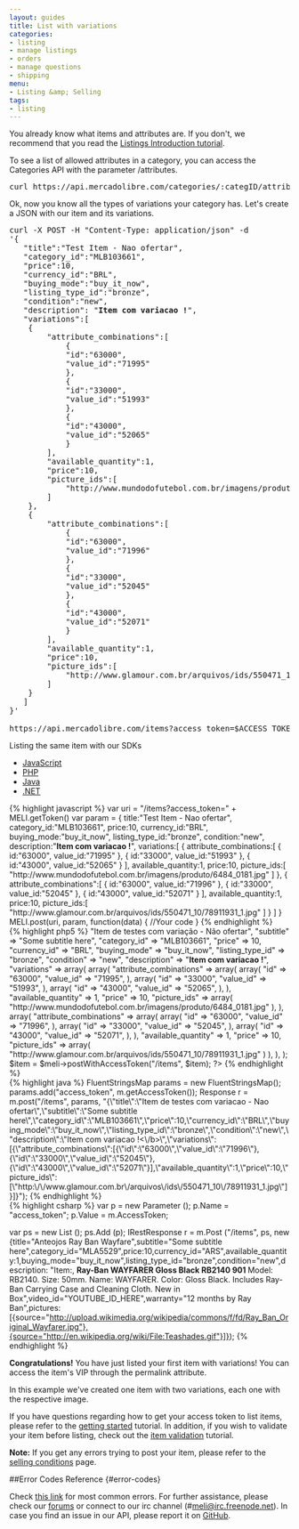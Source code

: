 ```yaml
---
layout: guides
title: List with variations
categories:
- listing
- manage listings
- orders
- manage questions
- shipping
menu:
- Listing &amp; Selling
tags:
- listing
---
```



You already know what items and attributes are. If you don't, we recommend that you read the [Listings Introduction tutorial](/listing-introduction).

To see a list of allowed attributes in a category, you can access the Categories API with the parameter /attributes.

<pre class="terminal">
curl https://api.mercadolibre.com/categories/:categID/attributes/
</pre>

Ok, now you know all the types of variations your category has. Let's create a JSON with our item and its variations.

<pre class="terminal">
curl -X POST -H "Content-Type: application/json" -d
'{
   "title":"Test Item - Nao ofertar",
   "category_id":"MLB103661",
   "price":10,
   "currency_id":"BRL",
   "buying_mode":"buy_it_now",
   "listing_type_id":"bronze",
   "condition":"new",
   "description": "<b>Item com variacao !</b>",
   "variations":[
  	{
     	"attribute_combinations":[
        	{
           	"id":"63000",
           	"value_id":"71995"
        	},
        	{
           	"id":"33000",
           	"value_id":"51993"
        	},
        	{
           	"id":"43000",
           	"value_id":"52065"
        	}
     	],
     	"available_quantity":1,
     	"price":10,
     	"picture_ids":[
        	"http://www.mundodofutebol.com.br/imagens/produto/6484_0181.jpg"
     	]
  	},
  	{
     	"attribute_combinations":[
        	{
           	"id":"63000",
           	"value_id":"71996"
        	},
        	{
           	"id":"33000",
           	"value_id":"52045"
        	},
        	{
           	"id":"43000",
           	"value_id":"52071"
        	}
     	],
     	"available_quantity":1,
     	"price":10,
     	"picture_ids":[
        	"http://www.glamour.com.br/arquivos/ids/550471_10/78911931_1.jpg"
     	]
  	}
   ]
}'

https://api.mercadolibre.com/items?access_token=$ACCESS_TOKEN
</pre>

Listing the same item with our SDKs

<div id="code">
  <ul>
    <li><a href="#js">JavaScript</a></li>
    <li><a href="#php">PHP</a></li>
    <li><a href="#java">Java</a></li>
    <li><a href="#net">.NET</a></li>
  </ul>
  <div>
    <div id="js">
{% highlight javascript %}
var uri = "/items?access_token=" + MELI.getToken()
var param = {
   title:"Test Item - Nao ofertar",
   category_id:"MLB103661",
   price:10,
   currency_id:"BRL",
   buying_mode:"buy_it_now",
   listing_type_id:"bronze",
   condition:"new",
   description:"<b>Item com variacao !</b>",
   variations:[
      {
         attribute_combinations:[
            {
               id:"63000",
               value_id:"71995"
            },
            {
               id:"33000",
               value_id:"51993"
            },
            {
               id:"43000",
               value_id:"52065"
            }
         ],
         available_quantity:1,
         price:10,
         picture_ids:[
            "http://www.mundodofutebol.com.br/imagens/produto/6484_0181.jpg"
         ]
      },
      {
         attribute_combinations":[
            {
               id:"63000",
               value_id:"71996"
            },
            {
               id:"33000",
               value_id:"52045"
            },
            {
               id:"43000",
               value_id:"52071"
            }
         ],
         available_quantity:1,
         price:10,
         picture_ids:[
            "http://www.glamour.com.br/arquivos/ids/550471_10/78911931_1.jpg"
         ]
      }
   ]
}
MELI.post(uri, param, function(data) {
  //Your code
}
{% endhighlight %}
    </div>
    <div id="php">
{% highlight php5 %}
<?php
$item = array(
  "title" => "Item de testes com variação - Não ofertar",
  "subtitle" => "Some subtitle here",
  "category_id" => "MLB103661",
  "price" => 10,
  "currency_id" => "BRL",
  "buying_mode" => "buy_it_now",
  "listing_type_id" => "bronze",
  "condition" => "new",
  "description" => "<b>Item com variacao !</b>",
  "variations" => array(
    array(
      "attribute_combinations" => array(
        array(
          "id" => "63000",
          "value_id" => "71995",
        ),
        array(
          "id" => "33000",
          "value_id" => "51993",
        ),
        array(
          "id" => "43000",
          "value_id" => "52065",
        ),
      ),
      "available_quantity" => 1,
      "price" => 10,
      "picture_ids" => array(
        "http://www.mundodofutebol.com.br/imagens/produto/6484_0181.jpg"
      ),
    ),
    array(
      "attribute_combinations" => array(
        array(
          "id" => "63000",
          "value_id" => "71996",
        ),
        array(
          "id" => "33000",
          "value_id" => "52045",
        ),
        array(
          "id" => "43000",
          "value_id" => "52071",
        ),
      ),
      "available_quantity" => 1,
      "price" => 10,
      "picture_ids" => array(
        "http://www.glamour.com.br/arquivos/ids/550471_10/78911931_1.jpg"
      )
    ),
  ),
);
$item = $meli->postWithAccessToken("/items", $item);
?>
{% endhighlight %}
    </div>
    <div id="java">
{% highlight java %}
FluentStringsMap params = new FluentStringsMap();
params.add("access_token", m.getAccessToken());
Response r = m.post("/items", params, "{\"title\":\"Item de testes com variacao - Nao ofertar\",\"subtitle\":\"Some subtitle here\",\"category_id\":\"MLB103661\",\"price\":10,\"currency_id\":\"BRL\",\"buying_mode\":\"buy_it_now\",\"listing_type_id\":\"bronze\",\"condition\":\"new\",\"description\":\"Item com variacao !<\/b>\",\"variations\":[{\"attribute_combinations\":[{\"id\":\"63000\",\"value_id\":\"71996\"},{\"id\":\"33000\",\"value_id\":\"52045\"},{\"id\":\"43000\",\"value_id\":\"52071\"}],\"available_quantity\":1,\"price\":10,\"picture_ids\":[\"http:\/\/www.glamour.com.br\/arquivos\/ids\/550471_10\/78911931_1.jpg\"]}]}");
{% endhighlight %}
    </div>
    <div id="net">
{% highlight csharp %}
var p = new Parameter ();
p.Name = "access_token";
p.Value = m.AccessToken;

var ps = new List<Parameter> ();
ps.Add (p);
IRestResponse r = m.Post ("/items", ps, new {title="Anteojos Ray Ban Wayfare",subtitle="Some subtitle here",category_id="MLA5529",price:10,currency_id="ARS",available_quantity:1,buying_mode="buy_it_now",listing_type_id="bronze",condition="new",description: "Item:, <strong> Ray-Ban WAYFARER Gloss Black RB2140 901 </strong> Model: RB2140. Size: 50mm. Name: WAYFARER. Color: Gloss Black. Includes Ray-Ban Carrying Case and Cleaning Cloth. New in Box",video_id="YOUTUBE_ID_HERE",warranty="12 months by Ray Ban",pictures:[{source="http://upload.wikimedia.org/wikipedia/commons/f/fd/Ray_Ban_Original_Wayfarer.jpg"},{source="http://en.wikipedia.org/wiki/File:Teashades.gif"}]});
{% endhighlight %}
    </div>
  </div>
</div>

**Congratulations!** You have just listed your first item with variations! You can access the item's VIP through the permalink attribute.


In this example we've created one item with two variations, each one with the respective image.

If you have questions regarding how to get your access token to list items, please refer to the [getting started](/getting-started) tutorial. In addition, if you wish to validate your item before listing, check out the [item validation](/validate-item) tutorial.

**Note:** If you get any errors trying to post your item, please refer to the [selling conditions](http://www.mercadolibre.com/jm/ml.faqs.framework.main.FaqsController?pageId=FAQ&faqId=2407&categId=COST&type=FAQ) page.

##Error Codes Reference {#error-codes}

Check <a href="/list-your-item/#error-codes">this link</a> for most common errors. For further assistance, please check our <a href='/community' target='_blank'>forums</a> or connect to our irc channel (#meli@irc.freenode.net). In case you find an issue in our API, please report it on <a href='https://github.com/mercadolibre/api/issues' target='_blank'>GitHub</a>.

<script>

  window.onload = function() { startDrawing(); }

  function startDrawing(){
      $("#code").tabNavigator();

  }
</script>
